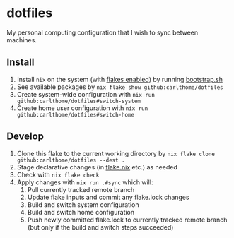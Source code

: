 # dotfiles

My personal computing configuration that I wish to sync between machines.

## Install

1. Install `nix` on the system (with [flakes enabled](https://nixos.wiki/wiki/Flakes#Enable_flakes)) by running [bootstrap.sh](./bootstrap.sh)
1. See available packages by `nix flake show github:carlthome/dotfiles`
1. Create system-wide configuration with `nix run github:carlthome/dotfiles#switch-system`
1. Create home user configuration with `nix run github:carlthome/dotfiles#switch-home`

## Develop

1. Clone this flake to the current working directory by `nix flake clone github:carlthome/dotfiles --dest .`
1. Stage declarative changes (in [flake.nix](./flake.nix) etc.) as needed
1. Check with `nix flake check`
1. Apply changes with `nix run .#sync` which will:
   1. Pull currently tracked remote branch
   1. Update flake inputs and commit any flake.lock changes
   1. Build and switch system configuration
   1. Build and switch home configuration
   1. Push newly committed flake.lock to currently tracked remote branch (but only if the build and switch steps succeeded)
